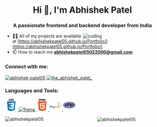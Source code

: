 <h1 align="center">Hi 👋, I'm Abhishek Patel</h1>
<h3 align="center">A passionate frontend and backend developer from India</h3>
<img align = "right" alt="coding" width="250" src="https://user-images.githubusercontent.com/55389276/140866485-8fb1c876-9a8f-4d6a-98dc-08c4981eaf70.gif">

- 👨‍💻 All of my projects are available at
[https://abhishekpatel05.github.io/Portfolio/](https://abhishekpatel05.github.io/Portfolio/)
- 📫 How to reach me **abhishekpatel05022000@gmail.com**

<h3 align="left">Connect with me:</h3>
<p align="left">
  <a href="https://linkedin.com/in/abhishek-patel05" target="blank"
    ><img
      align="center"
      src="https://raw.githubusercontent.com/rahuldkjain/github-profile-readme-generator/master/src/images/icons/Social/linked-in-alt.svg"
      alt="abhishek-patel05"
      height="30"
      width="40"
  /></a>
  <a href="https://instagram.com/the_abhishek_patel_" target="blank"
    ><img
      align="center"
      src="https://raw.githubusercontent.com/rahuldkjain/github-profile-readme-generator/master/src/images/icons/Social/instagram.svg"
      alt="the_abhishek_patel_"
      height="30"
      width="40"
  /></a>
</p>

<h3 align="left">Languages and Tools:</h3>
<p align="left">
  <a href="https://www.w3schools.com/css/" target="_blank" rel="noreferrer">
    <img
      src="https://raw.githubusercontent.com/devicons/devicon/master/icons/css3/css3-original-wordmark.svg"
      alt="css3"
      width="40"
      height="40" />
  </a>
  <a href="https://www.figma.com/" target="_blank" rel="noreferrer">
    <img
      src="https://www.vectorlogo.zone/logos/figma/figma-icon.svg"
      alt="figma"
      width="40"
      height="40" />
  </a>
  <a href="https://www.w3.org/html/" target="_blank" rel="noreferrer">
    <img
      src="https://raw.githubusercontent.com/devicons/devicon/master/icons/html5/html5-original-wordmark.svg"
      alt="html5"
      width="40"
      height="40" />
  </a>
  <a href="https://www.mysql.com/" target="_blank" rel="noreferrer">
    <img
      src="https://raw.githubusercontent.com/devicons/devicon/master/icons/mysql/mysql-original-wordmark.svg"
      alt="mysql"
      width="40"
      height="40" />
  </a>
  <a href="https://www.php.net" target="_blank" rel="noreferrer">
    <img
      src="https://raw.githubusercontent.com/devicons/devicon/master/icons/php/php-original.svg"
      alt="php"
      width="40"
      height="40" />
  </a>
</p>

<p>
  <img  width="300"
    align="left"
    src="https://github-readme-stats.vercel.app/api/top-langs?username=abhishekpatel05&show_icons=true&locale=en&layout=compact"
    alt="abhishekpatel05" />
</p>



<p>
  <img  width="300" height="auto"
    align="center"
    src="https://github-readme-streak-stats.herokuapp.com/?user=abhishekpatel05&"
    alt="abhishekpatel05" />
</p>
